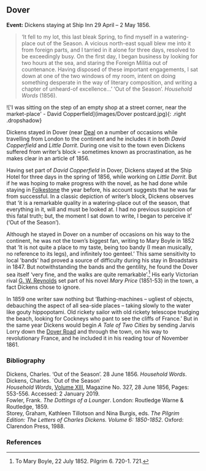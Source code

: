 <param ve-config style="article">

## Dover

**Event:** Dickens staying at Ship Inn 29 April – 2 May 1856.

>‘It fell to my lot, this last bleak Spring, to find myself in a watering-place out of the Season. A vicious north-east squall blew me into it from foreign parts, and I tarried in it alone for three days, resolved to be exceedingly busy. On the first day, I began business by looking for two hours at the sea, and staring the Foreign Militia out of countenance. Having disposed of these important engagements, I sat down at one of the two windows of my room, intent on doing something desperate in the way of literary composition, and writing a chapter of unheard-of excellence...’ ‘Out of the Season’. _Household Words_ (1856).

!['I was sitting on the step of an empty shop at a street corner, near the market-place' - David Copperfield](images/Dover postcard.jpg){: .right .dropshadow}

Dickens stayed in Dover (near [Deal](bleak-house-deal) on a number of occasions while travelling from London to the continent and he includes it in both _David Copperfield_ and _Little Dorrit_. During one visit to the town even Dickens suffered from writer’s block – sometimes known as procrastination, as he makes clear in an article of 1856.


Having set part of _David Copperfield_ in Dover, Dickens stayed at the Ship Hotel for three days in the spring of 1856, while working on _Little Dorrit_. But if he was hoping to make progress with the novel, as he had done while staying in [Folkestone](dickens-folkestone) the year before, his account suggests that he was far from successful. In a classic depiction of writer’s block, Dickens observes that ‘it is a remarkable quality in a watering-place out of the season, that everything in it, will and must be looked at. I had no previous suspicion of this fatal truth; but, the moment I sat down to write, I began to perceive it’ (‘Out of the Season’). 

Although he stayed in Dover on a number of occasions on his way to the continent, he was not the town’s biggest fan, writing to Mary Boyle in 1852 that ‘It is not quite a place to my taste, being too bandy (I mean musically, no reference to its legs), and infinitely too genteel.’ This same sensitivity to local 'bands' had proved a source of difficulty during his stay in Broadstairs in 1847. But notwithstanding the bands and the gentility, he found the Dover sea itself ‘very fine, and the walks are quite remarkable’.[^ref1]  His early Victorian rival [G. W. Reynolds](/19c-reynoldsgwm-biography) set part of his novel _Mary Price_ (1851-53) in the town, a fact Dickens chose to ignore.

In 1859 one writer saw nothing but ‘Bathing-machines – ugliest of objects, debauching the aspect of all sea-side places – taking slowly to the water like gouty hippopotami. Old rickety sailor with old rickety telescope trudging the beach, looking for Cockneys who pant to see the cliffs of France.’  But in the same year Dickens would begin _A Tale of Two Cities_ by sending Jarvis Lorry down the [Dover Road](david-copperfield-dover-road) and through the town, on his way to revolutionary France, and he included it in his reading tour of November 1861.

### Bibliography

Dickens, Charles. ‘Out of the Season’. 28 June 1856. _Household Words_.  
Dickens, Charles. `Out of the Season'   
_Household Words_, [Volume XIII]( http://www.djo.org.uk/media/downloads/articles/3239_Out%20of%20the%20Season.pdf), Magazine No. 327, 28 June 1856, Pages: 553-556. Accessed: 2 January 2019.    
Fowler, Frank. _The Dottings of a Lounger_. London: Routledge Warne & Routledge, 1859.  
Storey, Graham, Kathleen Tillotson and Nina Burgis, eds. _The Pilgrim Edition: The Letters of Charles Dickens. Volume 6: 1850-1852_. Oxford: Clarendon Press, 1988.  

### References

[^ref1]: To Mary Boyle, 22 July 1852. Pilgrim 6. 720-1. 721. 

